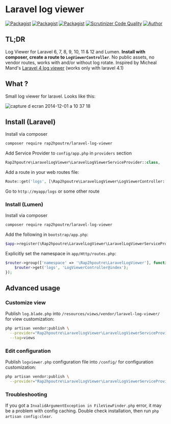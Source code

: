 Laravel log viewer
==================

[![Packagist](https://img.shields.io/packagist/v/rap2hpoutre/laravel-log-viewer.svg)](https://packagist.org/packages/rap2hpoutre/laravel-log-viewer)
[![Packagist](https://img.shields.io/packagist/l/rap2hpoutre/laravel-log-viewer.svg)](https://packagist.org/packages/rap2hpoutre/laravel-log-viewer) 
[![Packagist](https://img.shields.io/packagist/dm/rap2hpoutre/laravel-log-viewer.svg)](https://packagist.org/packages/rap2hpoutre/laravel-log-viewer) 
[![Scrutinizer Code Quality](https://scrutinizer-ci.com/g/rap2hpoutre/laravel-log-viewer/badges/quality-score.png?b=master)](https://scrutinizer-ci.com/g/rap2hpoutre/laravel-log-viewer/?branch=master) 
[![Author](https://img.shields.io/badge/author-@rap2h-blue.svg)](https://twitter.com/rap2h)


## TL;DR
Log Viewer for Laravel 6, 7, 8, 9, 10, 11 & 12 and Lumen. **Install with composer, create a route to `LogViewerController`**. No public assets, no vendor routes, works with and/or without log rotate. Inspired by Micheal Mand's [Laravel 4 log viewer](https://github.com/mikemand/logviewer) (works only with laravel 4.1)

## What ?
Small log viewer for laravel. Looks like this:

![capture d ecran 2014-12-01 a 10 37 18](https://cloud.githubusercontent.com/assets/1575946/5243642/8a00b83a-7946-11e4-8bad-5c705f328bcc.png)

## Install (Laravel)
Install via composer
```bash
composer require rap2hpoutre/laravel-log-viewer
```

Add Service Provider to `config/app.php` in `providers` section
```php
Rap2hpoutre\LaravelLogViewer\LaravelLogViewerServiceProvider::class,
```

Add a route in your web routes file:
```php 
Route::get('logs', [\Rap2hpoutre\LaravelLogViewer\LogViewerController::class, 'index']);
```

Go to `http://myapp/logs` or some other route

### Install (Lumen)
Install via composer
```bash
composer require rap2hpoutre/laravel-log-viewer
```

Add the following in `bootstrap/app.php`:
```php
$app->register(\Rap2hpoutre\LaravelLogViewer\LaravelLogViewerServiceProvider::class);
```

Explicitly set the namespace in `app/Http/routes.php`:
```php
$router->group(['namespace' => '\Rap2hpoutre\LaravelLogViewer'], function() use ($router) {
    $router->get('logs', 'LogViewerController@index');
});
```

## Advanced usage
### Customize view
Publish `log.blade.php` into `/resources/views/vendor/laravel-log-viewer/` for view customization:

```bash
php artisan vendor:publish \
  --provider="Rap2hpoutre\LaravelLogViewer\LaravelLogViewerServiceProvider" \
  --tag=views
``` 

### Edit configuration
Publish `logviewer.php` configuration file into `/config/` for configuration customization:

```bash
php artisan vendor:publish \
  --provider="Rap2hpoutre\LaravelLogViewer\LaravelLogViewerServiceProvider"
``` 

### Troubleshooting
If you got a `InvalidArgumentException in FileViewFinder.php` error, it may be a problem with config caching. Double check installation, then run `php artisan config:clear`.

